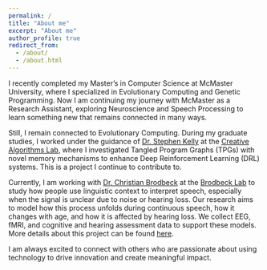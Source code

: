 ```yaml
---
permalink: /
title: "About me"
excerpt: "About me"
author_profile: true
redirect_from: 
  - /about/
  - /about.html
---
```


I recently completed my Master’s in Computer Science at McMaster University, where I specialized in Evolutionary Computing and Genetic Programming. Now I am continuing my journey with McMaster as a Research Assistant, exploring Neuroscience and Speech Processing to learn something new that remains connected in many ways.

Still, I remain connected to Evolutionary Computing. During my graduate studies, I worked under the guidance of [Dr. Stephen Kelly](https://www.eng.mcmaster.ca/cas/faculty/dr-stephen-kelly/) at the [Creative Algorithms Lab](https://creativealgorithms-cd4c88.gitlab.io/team/), where I investigated Tangled Program Graphs (TPGs) with novel memory mechanisms to enhance Deep Reinforcement Learning (DRL) systems. This is a project I continue to contribute to.

Currently, I am working with [Dr. Christian Brodbeck](https://www.eng.mcmaster.ca/cas/faculty/christian-brodbeck/) at the [Brodbeck Lab](https://christianbrodbeck.net/) to study how people use linguistic context to interpret speech, especially when the signal is unclear due to noise or hearing loss. Our research aims to model how this process unfolds during continuous speech, how it changes with age, and how it is affected by hearing loss. We collect EEG, fMRI, and cognitive and hearing assessment data to support these models. More details about this project can be found [here](https://christianbrodbeck.net/projects/context-use/).

I am always excited to connect with others who are passionate about using technology to drive innovation and create meaningful impact.
